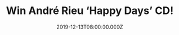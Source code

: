 ---
campaign-uuid: "c-24741ff7-fa52-4417-a2c7-326102cf6e87"
type: "Competition"
category: "Music"
date: "2019-12-13T08:00:00.000Z"
end-date: "2020-01-13T23:59:00.000Z"
disable-form: false
is_promoted: false
has_entry_page: true
title: "Win André Rieu ‘Happy Days’ CD!"
competition-description: "<p>The legendary André Rieu celebrates his milestone 70th\
  \ birthday in 2019 with a brand new album ‘Happy Days’ full of fittingly celebrational\
  \ classics from the course of his remarkable career. We are giving away a copy of\
  \ his brand new album to you.</p>\n<p>Click below for a chance to win.</p>\n"
hero-header: "Win André Rieu ‘Happy Days’ CD!"
terms-confirmation: "N/A"
banner-img: "https://assets.expresslyapp.com/asset-84173e1b-c671-42c7-b42e-3cc168f5942b.jpg"
logo-left-href: "https://club.expressly.io"
logo-left-image: "https://assets.expresslyapp.com/asset-e76753d7-a347-4c2e-85a5-2429e633653d.jpg"
logo-left-title: "Expressly Club"
bg-image-hero: "https://assets.expresslyapp.com/asset-d4b23f45-469c-42ce-8e3e-a043ccf92877.jpg"
bg-image-first: "https://assets.expresslyapp.com/asset-84b0f138-2ba9-48c6-ac9a-d17dcd53ac9f.jpg"
section1-content: "<p>Happy Days includes an exclusive BONUS DVD: Happy Days in Vienna\
  \ on which the King of the Waltz takes you to his favourite places of one of the\
  \ most beautiful cities in the world.</p>\n<p>’Happy Days ‘is André Rieu’s personal\
  \ celebration to love and life. This brand new album includes 16 festive songs+\
  \ Bonus DVD on which you will visit beautiful Vienna with the King of Waltz personally!\
  \ The perfect gift for the ones you love.\n<p>Click below and it could be yours.</p>\n"
entry-title: "Win André Rieu ‘Happy Days’ CD!"
entry-content: "<p>Enter the draw to win André Rieu ‘Happy Days’ CD by completing\
  \ the form below before 23:59 on the 13th of January 2020.</p>\n"
has-winner: false
prize-description: "André Rieu ‘Happy Days’ CD!"
special-conditions: "Multiple entries are allowed up to one every day.\r\n\r\nThis\
  \ competition is also available on: https://aaa.nme.com/competitions/andre-rieu-happy-days-cd"
country-restrictions:
- "GB"
---